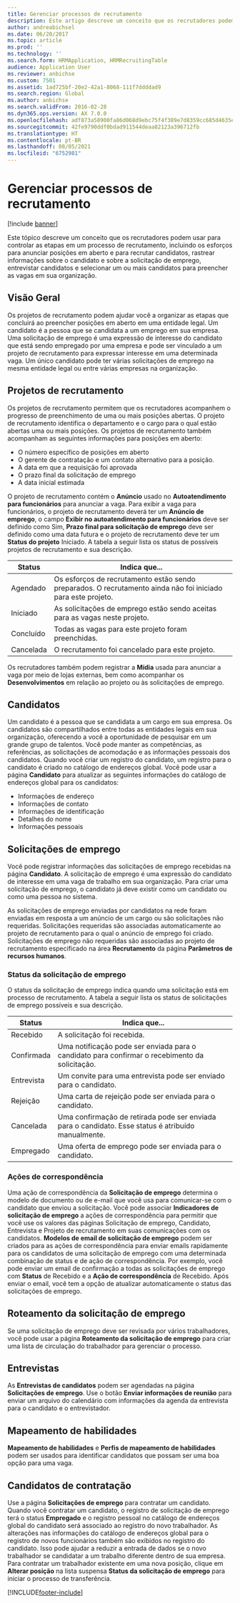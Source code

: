 ```yaml
---
title: Gerenciar processos de recrutamento
description: Este artigo descreve um conceito que os recrutadores podem usar para monitorar as etapas em um processo de recrutamento.
author: andreabichsel
ms.date: 06/20/2017
ms.topic: article
ms.prod: ''
ms.technology: ''
ms.search.form: HRMApplication, HRMRecruitingTable
audience: Application User
ms.reviewer: anbichse
ms.custom: 7501
ms.assetid: 1ad725bf-20e2-42a1-8068-111f7ddddad9
ms.search.region: Global
ms.author: anbichse
ms.search.validFrom: 2016-02-28
ms.dyn365.ops.version: AX 7.0.0
ms.openlocfilehash: adf873a58900fa86d068d9ebc75f4f389e7d8359cc685d4635e083437c55ae56
ms.sourcegitcommit: 42fe9790ddf0bdad911544deaa82123a396712fb
ms.translationtype: HT
ms.contentlocale: pt-BR
ms.lasthandoff: 08/05/2021
ms.locfileid: "6752981"
---
```

# <a name="manage-recruiting-processes"></a>Gerenciar processos de recrutamento

[!include [banner](../includes/banner.md)]

Este tópico descreve um conceito que os recrutadores podem usar para controlar as etapas em um processo de recrutamento, incluindo os esforços para anunciar posições em aberto e para recrutar candidatos, rastrear informações sobre o candidato e sobre a solicitação de emprego, entrevistar candidatos e selecionar um ou mais candidatos para preencher as vagas em sua organização.

## <a name="overview"></a>Visão Geral

Os projetos de recrutamento podem ajudar você a organizar as etapas que concluirá ao preencher posições em aberto em uma entidade legal. Um candidato é a pessoa que se candidata a um emprego em sua empresa. Uma solicitação de emprego é uma expressão de interesse do candidato que está sendo empregado por uma empresa e pode ser vinculado a um projeto de recrutamento para expressar interesse em uma determinada vaga. Um único candidato pode ter várias solicitações de emprego na mesma entidade legal ou entre várias empresas na organização.

## <a name="recruitment-projects"></a>Projetos de recrutamento

Os projetos de recrutamento permitem que os recrutadores acompanhem o progresso de preenchimento de uma ou mais posições abertas. O projeto de recrutamento identifica o departamento e o cargo para o qual estão abertas uma ou mais posições. Os projetos de recrutamento também acompanham as seguintes informações para posições em aberto:

- O número específico de posições em aberto
- O gerente de contratação e um contato alternativo para a posição.
- A data em que a requisição foi aprovada
- O prazo final da solicitação de emprego
- A data inicial estimada

O projeto de recrutamento contém o **Anúncio** usado no **Autoatendimento para funcionários** para anunciar a vaga. Para exibir a vaga para funcionários, o projeto de recrutamento deverá ter um **Anúncio de emprego**, o campo **Exibir no autoatendimento para funcionários** deve ser definido como Sim, **Prazo final para solicitação de emprego** deve ser definido como uma data futura e o projeto de recrutamento deve ter um **Status do projeto** Iniciado. A tabela a seguir lista os status de possíveis projetos de recrutamento e sua descrição.

| Status    | Indica que...                                                                         |
|-----------|-----------------------------------------------------------------------------------------|
| Agendado | Os esforços de recrutamento estão sendo preparados. O recrutamento ainda não foi iniciado para este projeto. |
| Iniciado   | As solicitações de emprego estão sendo aceitas para as vagas neste projeto.                   |
| Concluído  | Todas as vagas para este projeto foram preenchidas.                                         |
| Cancelada  | O recrutamento foi cancelado para este projeto.                                          |

Os recrutadores também podem registrar a **Mídia** usada para anunciar a vaga por meio de lojas externas, bem como acompanhar os **Desenvolvimentos** em relação ao projeto ou às solicitações de emprego.

## <a name="applicants"></a>Candidatos

Um candidato é a pessoa que se candidata a um cargo em sua empresa. Os candidatos são compartilhados entre todas as entidades legais em sua organização, oferecendo a você a oportunidade de pesquisar em um grande grupo de talentos. Você pode manter as competências, as referências, as solicitações de acomodação e as informações pessoais dos candidatos. Quando você criar um registro do candidato, um registro para o candidato é criado no catálogo de endereços global. Você pode usar a página **Candidato** para atualizar as seguintes informações do catálogo de endereços global para os candidatos:

- Informações de endereço
- Informações de contato
- Informações de identificação
- Detalhes do nome
- Informações pessoais

## <a name="applications"></a>Solicitações de emprego

Você pode registrar informações das solicitações de emprego recebidas na página **Candidato**. A solicitação de emprego é uma expressão do candidato de interesse em uma vaga de trabalho em sua organização. Para criar uma solicitação de emprego, o candidato já deve existir como um candidato ou como uma pessoa no sistema.

As solicitações de emprego enviadas por candidatos na rede foram enviadas em resposta a um anúncio de um cargo ou são solicitações não requeridas. Solicitações requeridas são associadas automaticamente ao projeto de recrutamento para o qual o anúncio de emprego foi criado. Solicitações de emprego não requeridas são associadas ao projeto de recrutamento especificado na área **Recrutamento** da página **Parâmetros de recursos humanos**.

### <a name="application-status"></a>Status da solicitação de emprego

O status da solicitação de emprego indica quando uma solicitação está em processo de recrutamento. A tabela a seguir lista os status de solicitações de emprego possíveis e sua descrição.

| Status    | Indica que...                                                                           |
|-----------|-------------------------------------------------------------------------------------------|
| Recebido  | A solicitação foi recebida.                                                             |
| Confirmada | Uma notificação pode ser enviada para o candidato para confirmar o recebimento da solicitação.            |
| Entrevista | Um convite para uma entrevista pode ser enviado para o candidato.                                     |
| Rejeição | Uma carta de rejeição pode ser enviada para o candidato.                                          |
| Cancelada  | Uma confirmação de retirada pode ser enviada para o candidato. Esse status é atribuído manualmente. |
| Empregado  | Uma oferta de emprego pode ser enviada para o candidato.                                         |

### <a name="correspondence-actions"></a>Ações de correspondência

Uma ação de correspondência da **Solicitação de emprego** determina o modelo de documento ou de e-mail que você usa para comunicar-se com o candidato que enviou a solicitação. Você pode associar **Indicadores de solicitação de emprego** a ações de correspondência para permitir que você use os valores das páginas Solicitação de emprego, Candidato, Entrevista e Projeto de recrutamento em suas comunicações com os candidatos. **Modelos de email de solicitação de emprego** podem ser criados para as ações de correspondência para enviar emails rapidamente para os candidatos de uma solicitação de emprego com uma determinada combinação de status e de ação de correspondência. Por exemplo, você pode enviar um email de confirmação a todas as solicitações de emprego com **Status** de Recebido e a **Ação de correspondência** de Recebido. Após enviar o email, você tem a opção de atualizar automaticamente o status das solicitações de emprego.

## <a name="application-routing"></a>Roteamento da solicitação de emprego

Se uma solicitação de emprego deve ser revisada por vários trabalhadores, você pode usar a página **Roteamento da solicitação de emprego** para criar uma lista de circulação do trabalhador para gerenciar o processo.

## <a name="interviews"></a>Entrevistas

As **Entrevistas de candidatos** podem ser agendadas na página **Solicitações de emprego**. Use o botão **Enviar informações de reunião** para enviar um arquivo do calendário com informações da agenda da entrevista para o candidato e o entrevistador.

## <a name="skill-mapping"></a>Mapeamento de habilidades

**Mapeamento de habilidades** e **Perfis de mapeamento de habilidades** podem ser usados para identificar candidatos que possam ser uma boa opção para uma vaga.

## <a name="hiring-applicants"></a>Candidatos de contratação

Use a página **Solicitações de emprego** para contratar um candidato. Quando você contratar um candidato, o registro de solicitação de emprego terá o status **Empregado** e o registro pessoal no catálogo de endereços global do candidato será associado ao registro do novo trabalhador. As alterações nas informações do catálogo de endereços global para o registro de novos funcionários também são exibidos no registro do candidato. Isso pode ajudar a reduzir a entrada de dados se o novo trabalhador se candidatar a um trabalho diferente dentro de sua empresa. Para contratar um trabalhador existente em uma nova posição, clique em **Alterar posição** na lista suspensa **Status da solicitação de emprego** para iniciar o processo de transferência.


[!INCLUDE[footer-include](../../../includes/footer-banner.md)]